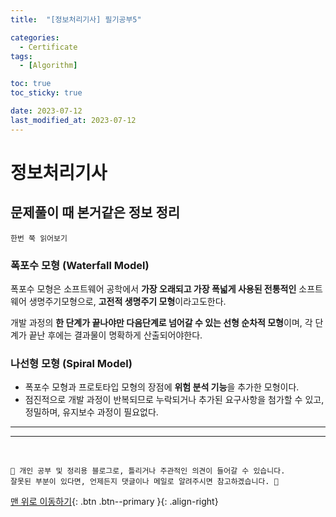 ```yaml
---
title:  "[정보처리기사] 필기공부5" 

categories:
  - Certificate
tags:
  - [Algorithm]

toc: true
toc_sticky: true 

date: 2023-07-12
last_modified_at: 2023-07-12
---
```



# 정보처리기사

## 문제풀이 때 본거같은 정보 정리

``` 
한번 쭉 읽어보기 
```

### 폭포수 모형 (Waterfall Model)

폭포수 모형은 소프트웨어 공학에서 **가장 오래되고 가장 폭넓게 사용된 전통적인** 소프트웨어 생명주기모형으로, **고전적 생명주기 모형**이라고도한다.

개발 과정의 **한 단계가 끝나야만 다음단계로 넘어갈 수 있는 선형 순차적 모형**이며, 각 단계가 끝난 후에는 결과물이 명확하게 산출되어야한다.

### 나선형 모형 (Spiral Model)

- 폭포수 모형과 프로토타입 모형의 장점에 **위험 분석 기능**을 추가한 모형이다.
- 점진적으로 개발 과정이 반복되므로 누락되거나 추가된 요구사항을 첨가할 수 있고, 정밀하며, 유지보수 과정이 필요없다.
















***






*** 

<br>

    📢 개인 공부 및 정리용 블로그로, 틀리거나 주관적인 의견이 들어갈 수 있습니다.
    잘못된 부분이 있다면, 언제든지 댓글이나 메일로 알려주시면 참고하겠습니다. 🔔

[맨 위로 이동하기](#){: .btn .btn--primary }{: .align-right}